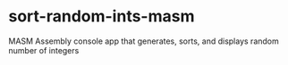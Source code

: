 # sort-random-ints-masm
 MASM Assembly console app that generates, sorts, and displays random number of integers
